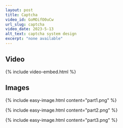 ```yaml
---
layout: post
title: Captcha
video_id: GoMOifO0uCw
url_slug: captcha
video_date: 2023-5-13
alt_text: captcha system design
excerpt: "none available"
---
```



## Video

{% include video-embed.html %}


## Images

{% include easy-image.html content="part1.png" %}

{% include easy-image.html content="part2.png" %}

{% include easy-image.html content="part3.png" %}

